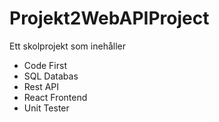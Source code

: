 # Projekt2WebAPIProject
Ett skolprojekt som inehåller
- Code First
- SQL Databas
- Rest API
- React Frontend
- Unit Tester
